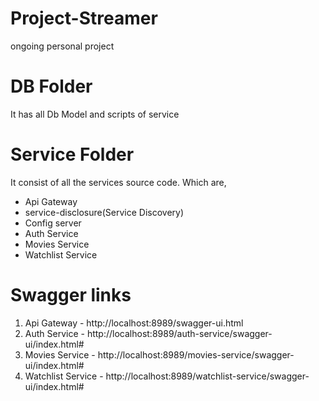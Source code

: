 # Project-Streamer

ongoing personal project

# DB Folder
 It has all Db Model and scripts of service

# Service Folder
 It consist of all the services source code.
 Which are,
 - Api Gateway
 - service-disclosure(Service Discovery)
 - Config server
 - Auth Service
 - Movies Service
 - Watchlist Service
 
# Swagger links 
 1. Api Gateway - http://localhost:8989/swagger-ui.html
 2. Auth Service - http://localhost:8989/auth-service/swagger-ui/index.html#
 3. Movies Service - http://localhost:8989/movies-service/swagger-ui/index.html#
 4. Watchlist Service - http://localhost:8989/watchlist-service/swagger-ui/index.html#